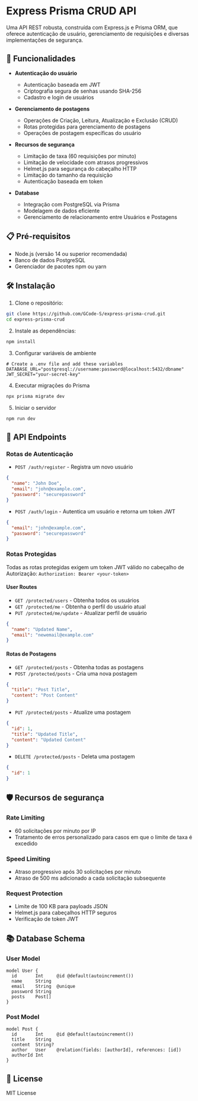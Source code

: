 # Express Prisma CRUD API

Uma API REST robusta, construída com Express.js e Prisma ORM, que oferece autenticação de usuário, gerenciamento de requisições e diversas implementações de segurança.

## 🚀 Funcionalidades

- **Autenticação do usuário**
  - Autenticação baseada em JWT
  - Criptografia segura de senhas usando SHA-256
  - Cadastro e login de usuários

- **Gerenciamento de postagens**
  - Operações de Criação, Leitura, Atualização e Exclusão (CRUD)
  - Rotas protegidas para gerenciamento de postagens
  - Operações de postagem específicas do usuário

- **Recursos de segurança**
  - Limitação de taxa (60 requisições por minuto)
  - Limitação de velocidade com atrasos progressivos
  - Helmet.js para segurança do cabeçalho HTTP
  - Limitação do tamanho da requisição
  - Autenticação baseada em token

- **Database**
  - Integração com PostgreSQL via Prisma
  - Modelagem de dados eficiente
  - Gerenciamento de relacionamento entre Usuários e Postagens

## 📋 Pré-requisitos

  - Node.js (versão 14 ou superior recomendada)
  - Banco de dados PostgreSQL
  - Gerenciador de pacotes npm ou yarn

## 🛠️ Instalação

1. Clone o repositório:

```bash
git clone https://github.com/GCode-S/express-prisma-crud.git
cd express-prisma-crud
```

2. Instale as dependências:
```bash
npm install
```

3. Configurar variáveis ​​de ambiente
```env
# Create a .env file and add these variables
DATABASE_URL="postgresql://username:password@localhost:5432/dbname"
JWT_SECRET="your-secret-key"
```

4. Executar migrações do Prisma
```bash
npx prisma migrate dev
```

5. Iniciar o servidor
```bash
npm run dev
```

## 🔑 API Endpoints

### Rotas de Autenticação
- `POST /auth/register` - Registra um novo usuário
```json
{
  "name": "John Doe",
  "email": "john@example.com", 
  "password": "securepassword"
}
```

- `POST /auth/login` - Autentica um usuário e retorna um token JWT
```json
{
  "email": "john@example.com",
  "password": "securepassword"
}
```

### Rotas Protegidas

Todas as rotas protegidas exigem um token JWT válido no cabeçalho de Autorização:
`Authorization: Bearer <your-token>`

#### User Routes
- `GET /protected/users` - Obtenha todos os usuários
- `GET /protected/me` - Obtenha o perfil do usuário atual
- `PUT /protected/me/update` - Atualizar perfil de usuário
```json
{
  "name": "Updated Name",
  "email": "newemail@example.com"
}
```

#### Rotas de Postagens
- `GET /protected/posts` - Obtenha todas as postagens
- `POST /protected/posts` - Cria uma nova postagem
```json
{
  "title": "Post Title",
  "content": "Post Content"
}
```
- `PUT /protected/posts` - Atualize uma postagem
```json
{
  "id": 1,
  "title": "Updated Title", 
  "content": "Updated Content"
}
```
- `DELETE /protected/posts` - Deleta uma postagem
```json
{
  "id": 1
}
```

## 🛡️ Recursos de segurança

### Rate Limiting
- 60 solicitações por minuto por IP
- Tratamento de erros personalizado para casos em que o limite de taxa é excedido

### Speed Limiting 
- Atraso progressivo após 30 solicitações por minuto
- Atraso de 500 ms adicionado a cada solicitação subsequente

### Request Protection
- Limite de 100 KB para payloads JSON
- Helmet.js para cabeçalhos HTTP seguros
- Verificação de token JWT

## 📚 Database Schema

### User Model
```prisma
model User {
  id       Int     @id @default(autoincrement())
  name     String
  email    String  @unique
  password String
  posts    Post[]
}
```

### Post Model
```prisma
model Post {
  id       Int     @id @default(autoincrement())
  title    String
  content  String?
  author   User    @relation(fields: [authorId], references: [id])
  authorId Int
}
```

## 📝 License

MIT License